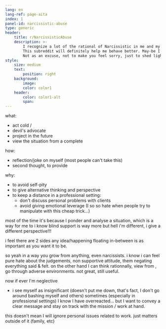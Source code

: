 ```yaml
---
lang: en
lang-ref: page-aita
index: 1
panel-id: narcissistic-abuse
type: generic
header:
    title: r/NarcissisticAbuse
    description: >-
        I recognize a lot of the rational of Narcissistic in me and my family...
        This subreddit will definitely help me behave better. May-be I can give you a peak at the other side's intent/thinking/inside/rational/...
        Not as an excuse, not to make you feel sorry, just to shed light.
style:
    size: medium
    text:
        position: right
    background:
        image:
        color: color1
    header:
        color: color1-alt
        span:
---
```

what:
- act cold / 
- devil's advocate
- project in the future
- view the situation from a complete

how:
- reflection/joke on myself (most people can't take this)
- second thought, to provide

why:
- to avoid self-pity
- to give alternative thinking and perspective
- to keep a distance in a professional setting:
  - don't discuss personal problems with clients
  - avoid giving emotional leverage (I so so hate when people try to manipulate with this cheap trick...)

most of the time it's because I ponder and analyse a situation, which is a way for me to 
i know blind support is way more 
but hell i'm different, i give a different perspective!!!

i feel there are 2 sides 
any idea/happening floating in-between is as important as you want it to be.

so yeah in a way you grow from anything, even narcissists.
i know i can feel pure hate about the judgements, non supportive attitude, them negating everything said & felt.
on the other hand I can think rationnally, view from , go through adverse environments.
not great, still useful.

now if ever I'm neglective
- i see myself as insignificant (doesn't put me down, that's fact, I don't go around bashing myself and others)
sometimes (especially in professional settings) I know I have overreacted... but I want to convey a clear message and stay on track with the mission / work at hand.

this doesn't mean I will ignore personal issues related to work.
just matters outside of it (family, etc)
